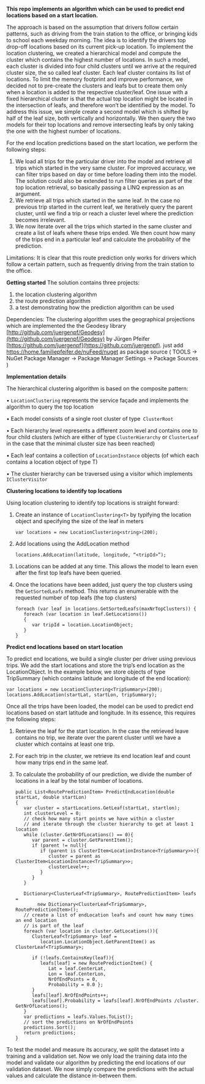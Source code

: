 **This repo implements an algorithm which can be used to predict end locations based on a start location.**

The approach is based on the assumption that drivers follow certain patterns, such as driving from the train station to the office, or bringing kids to school each weekday morning. The idea is to identify the drivers top drop-off locations based on its current pick-up location. 
To implement the location clustering, we created a hierarchical model and compute the cluster which contains the highest number of locations. In such a model, each cluster is divided into four child clusters until we arrive at the required cluster size, the so called leaf cluster. Each leaf cluster contains its list of locations. To limit the memory footprint and improve performance, we decided not to pre-create the clusters and leafs but to create them only when a location is added to the respective cluster/leaf. One issue with a fixed hierarchical cluster is that the actual top location might be located in the intersection of leafs, and therefore won’t be identified by the model. To address this issue, we simple create a second model which is shifted by half of the leaf size, both vertically and horizontally. We then query the two models for their top locations and remove intersecting leafs by only taking the one with the highest number of locations.
 
For the end location predictions based on the start location, we perform the following steps:

1.	We load all trips for the particular driver into the model and retrieve all trips which started in the very same cluster. For improved accuracy, we can filter trips based on day or time before loading them into the model. The solution could also be extended to run filter queries as part of the top location retrieval, so basically passing a LINQ expression as an argument.
2.	We retrieve all trips which started in the same leaf. In the case no previous trip started in the current leaf, we iteratively query the parent cluster, until we find a trip or reach a cluster level where the prediction becomes irrelevant.  
3.	We now iterate over all the trips which started in the same cluster and create a list of leafs where these trips ended. We then count how many of the trips end in a particular leaf and calculate the probability of the prediction. 

Limitations: It is clear that this route prediction only works for drivers which follow a certain pattern, such as frequently driving from the train station to the office.

**Getting started**
The solution contains three projects:

1. the location clustering algorithm
2. the route prediction algorithm
3. a test demonstrating how the prediction algorithm can be used

Dependencies: The clustering algorithm uses the geographical projections which are implemented the the Geodesy library [http://github.com/juergenpf/Geodesy](http://github.com/juergenpf/Geodesy) by Jürgen Pfeifer [https://github.com/juergenpf](https://github.com/juergenpf). 
just add https://home.familiepfeifer.de/nuFeed/nuget as package source ( TOOLS -> NuGet Package Manager -> Package Manager Settings -> Package Sources )


**Implementation details**

The hierarchical clustering algorithm is based on the composite pattern:

•	`LocationClustering` represents the service façade and implements the algorithm to query the top location 

•	Each model consists of a single root cluster of type` ClusterRoot`

•	Each hierarchy level represents a different zoom level and contains one to four child clusters (which are either of type `ClusterHierarchy` or `ClusterLeaf` in the case that the minimal cluster size has been reached)

•	Each leaf contains a collection of `LocationInstance` objects (of which each contains a location object of type T)

•	The cluster hierarchy can be traversed using a visitor which implements `IClusterVisitor `

**Clustering locations to identify top locations**

Using location clustering to identify top locations is straight forward: 

1.	Create an instance of `LocationClustering<T>` by typifying the location object and specifying the size of the leaf in meters

	`var locations = new LocationClustering<string>(200);`

2.	Add locations using the AddLocation method  

	`locations.AddLocation(latitude, longitude, “<tripId>”);`

4.	Locations can be added at any time. This allows the model to learn even after the first top leafs have been queried.

3.	Once the locations have been added, just query the top clusters using the `GetSortedLeafs` method. This returns an enumerable with the requested number of top leafs (the top clusters)

        
        foreach (var leaf in locations.GetSortedLeafs(maxNrTopClusters)) {
           foreach (var location in leaf.GetLocations())
           {
              var tripId = location.LocationObject;      
           }
        }
        
**Predict end locations based on start location**

To predict end locations, we build a single cluster per driver using previous trips. We add the start locations and store the trip’s end location as the LocationObject. In the example below, we store objects of type TripSummary (which contains latitude and longitude of the end location):

	var locations = new LocationClustering<TripSummary>(200);
	locations.AddLocation(startLat, startLon, tripSummary);
	
Once all the trips have been loaded, the model can be used to predict end locations based on start latitude and longitude. In its essence, this requires the following steps:

1.	Retrieve the leaf for the start location. In the case the retrieved leave contains no trip, we iterate over the parent cluster until we have a cluster which contains at least one trip.
2.	For each trip in the cluster, we retrieve its end location leaf and count how many trips end in the same leaf. 
3.	To calculate the probability of our prediction, we divide the number of locations in a leaf by the total number of locations.


		public List<RoutePredictionItem> PredictEndLocation(double startLat, double startLon)
		{
		   var cluster = startLocations.GetLeaf(startLat, startlon);
		   int clusterLevel = 0;
		   // check how many start points we have within a cluster 
		   // and iterate through the cluster hierarchy to get at least 1 location
		   while (cluster.GetNrOfLocations() == 0){
		      var parent = cluster.GetParentItem();
		      if (parent != null){
		         if (parent is ClusterItem<LocationInstance<TripSummary>>){
		            cluster = parent as ClusterItem<LocationInstance<TripSummary>>;
		            clusterLevel++;
		         }
		      }
		   }
	
		   Dictionary<ClusterLeaf<TripSummary>, RoutePredictionItem> leafs = 
				new Dictionary<ClusterLeaf<TripSummary>, RoutePredictionItem>();
		   // create a list of endLocation leafs and count how many times an end location
		   // is part of the leaf
		   foreach (var location in cluster.GetLocations()){
		      ClusterLeaf<TripSummary> leaf = 
		         location.LocationObject.GetParentItem() as ClusterLeaf<TripSummary>;
		
		      if (!leafs.ContainsKey(leaf)){
		         leafs[leaf] = new RoutePredictionItem() { 
		            Lat = leaf.CenterLat, 
		            Lon = leaf.CenterLon, 
		            NrOfEndPoints = 0,
		            Probability = 0.0 };
		      }
		      leafs[leaf].NrOfEndPoints++;
		      leafs[leaf].Probability = leafs[leaf].NrOfEndPoints /cluster. GetNrOfLocations();
		   }
		   var predictions = leafs.Values.ToList();
		   // sort the predictions on NrOfEndPoints
		   predictions.Sort();
		   return predictions;
		}

To test the model and measure its accuracy, we split the dataset into a training and a validation set. Now we only load the training data into the model and validate our algorithm by predicting the end locations of our validation dataset. We now simply compare the predictions with the actual values and calculate the distance in-between them.



